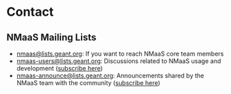 # Contact

## NMaaS Mailing Lists

- [nmaas@lists.geant.org](mailto:nmaas@lists.geant.org): If you want to reach NMaaS core team members
- [nmaas-users@lists.geant.org](mailto:nmaas-users@lists.geant.org): Discussions related to NMaaS usage and development ([subscribe here](https://lists.geant.org/sympa/info/nmaas-users))
- [nmaas-announce@lists.geant.org](mailto:nmaas-announce@lists.geant.org): Announcements shared by the NMaaS team with the community ([subscribe here](https://lists.geant.org/sympa/info/nmaas-announce))
